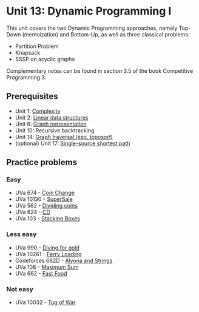 # Unit 13: Dynamic Programming I
This unit covers the two Dynamic Programming approaches, namely Top-Down (memoization) and Bottom-Up, as well as three classical problems:
- Partition Problem
- Knapsack
- SSSP on acyclic graphs

Complementary notes can be found in section 3.5 of the book Competitive Programming 3.

## Prerequisites
- Unit 1: [Complexity](../01-complexity)
- Unit 2: [Linear data structures](../02-linear-struct)
- Unit 6: [Graph representation](../06-graph-basics)
- Unit 10: Recursive backtracking
- Unit 14: [Graph traversal (esp. toposort)](../14-traversal)
- (optional) Unit 17: [Single-source shortest path](../17-single-source-shortest-path)

## Practice problems

### Easy
- UVa 674 - [Coin Change](https://uva.onlinejudge.org/external/6/674.pdf)
- UVa 10130 - [SuperSale](https://uva.onlinejudge.org/external/101/10130.pdf)
- UVa 562 - [Dividing coins](https://uva.onlinejudge.org/external/5/562.pdf)
- UVa 624 - [CD](https://uva.onlinejudge.org/external/6/624.pdf)
- UVa 103 - [Stacking Boxes](https://uva.onlinejudge.org/external/1/103.pdf)

### Less easy
- UVa 990 - [Diving for gold](https://uva.onlinejudge.org/external/9/990.pdf)
- UVa 10261 - [Ferry Loading](https://uva.onlinejudge.org/external/102/10261.pdf)
- Codeforces 682D - [Alyona and Strings](http://codeforces.com/contest/682/problem/D)
- UVa 108 - [Maximum Sum](https://uva.onlinejudge.org/external/1/108.pdf)
- UVa 662 - [Fast Food](http://uva.onlinejudge.org/external/6/662.pdf)

### Not easy
- UVa 10032 - [Tug of War](https://uva.onlinejudge.org/external/100/10032.pdf)
